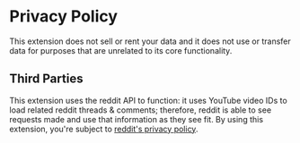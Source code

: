 # Privacy Policy

This extension does not sell or rent your data and it does not use or transfer data for purposes that are unrelated to its core functionality.

## Third Parties

This extension uses the reddit API to function: it uses YouTube video IDs to load related reddit threads & comments; therefore, reddit is able to see requests made and use that information as they see fit. By using this extension, you're subject to [reddit's privacy policy](https://www.redditinc.com/policies/privacy-policy).
